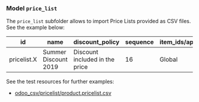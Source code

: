 ### Model `price_list`

The `price_list` subfolder allows to import Price Lists provided as CSV files. See the example below:

| id | name | discount_policy | sequence | item_ids/applied_on | item_ids/base | item_ids/compute_price | item_ids/min_quantity | item_ids/percent_price | item_ids/product_id/id | item_ids/date_start | item_ids/date_end |
| - | - | - | - | - | - | - | - | - | - | - | - |
| pricelist.X | Summer Discount 2019 | Discount included in the price | 16 | Global | Public Price | Percentage (discount) | 1 | 20 |  | 2019-06-21 | 2019-09-23 |


See the test resources for further examples:
- [odoo_csv/pricelist/product.pricelist.csv](../odoo_initializer/tests/resources/odoo_csv/pricelist/product.pricelist.csv)
